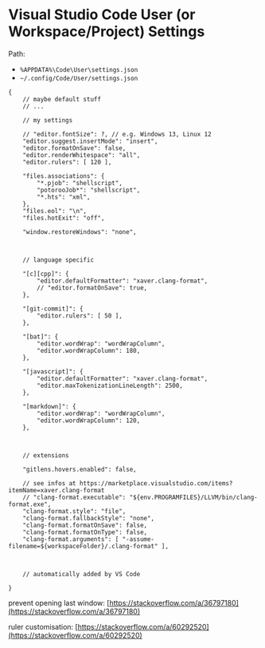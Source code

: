 # Visual Studio Code User (or Workspace/Project) Settings

Path:
- `%APPDATA%\Code\User\settings.json`
- `~/.config/Code/User/settings.json`

```jsonc
{
    // maybe default stuff
    // ...

    // my settings

    // "editor.fontSize": ?, // e.g. Windows 13, Linux 12
    "editor.suggest.insertMode": "insert",
    "editor.formatOnSave": false,
    "editor.renderWhitespace": "all",
    "editor.rulers": [ 120 ],

    "files.associations": {
        "*.pjob": "shellscript",
        "potorooJob*": "shellscript",
        "*.hts": "xml",
    },
    "files.eol": "\n",
    "files.hotExit": "off",

    "window.restoreWindows": "none",



    // language specific

    "[c][cpp]": {
        "editor.defaultFormatter": "xaver.clang-format",
        // "editor.formatOnSave": true,
    },

    "[git-commit]": {
        "editor.rulers": [ 50 ],
    },

    "[bat]": {
        "editor.wordWrap": "wordWrapColumn",
        "editor.wordWrapColumn": 180,
    },

    "[javascript]": {
        "editor.defaultFormatter": "xaver.clang-format",
        "editor.maxTokenizationLineLength": 2500,
    },

    "[markdown]": {
        "editor.wordWrap": "wordWrapColumn",
        "editor.wordWrapColumn": 120,
    },



    // extensions

    "gitlens.hovers.enabled": false,

    // see infos at https://marketplace.visualstudio.com/items?itemName=xaver.clang-format
    // "clang-format.executable": "${env.PROGRAMFILES}/LLVM/bin/clang-format.exe",
    "clang-format.style": "file",
    "clang-format.fallbackStyle": "none",
    "clang-format.formatOnSave": false,
    "clang-format.formatOnType": false,
    "clang-format.arguments": [ "-assume-filename=${workspaceFolder}/.clang-format" ],



    // automatically added by VS Code

}
```

prevent opening last window: [https://stackoverflow.com/a/36797180](https://stackoverflow.com/a/36797180)

ruler customisation: [https://stackoverflow.com/a/60292520](https://stackoverflow.com/a/60292520)
